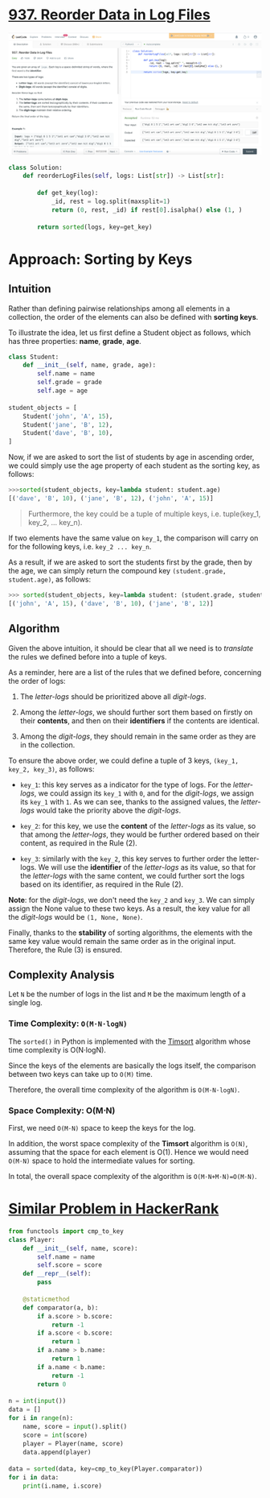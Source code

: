 # [937. Reorder Data in Log Files](https://leetcode.com/problems/reorder-data-in-log-files/)

![937. Reorder Data in Log Files](img/reorder-data-in-log-files.png)

```python
class Solution:
    def reorderLogFiles(self, logs: List[str]) -> List[str]:

        def get_key(log):
            _id, rest = log.split(maxsplit=1)
            return (0, rest, _id) if rest[0].isalpha() else (1, )

        return sorted(logs, key=get_key)  
```

# Approach: Sorting by Keys

## Intuition

Rather than defining pairwise relationships among all elements in a collection, the order of the elements can also be defined with **sorting keys**.

To illustrate the idea, let us first define a Student object as follows, which has three properties: **name**, **grade**, **age**.

```python
class Student:
    def __init__(self, name, grade, age):
        self.name = name
        self.grade = grade
        self.age = age

student_objects = [
    Student('john', 'A', 15),
    Student('jane', 'B', 12),
    Student('dave', 'B', 10),
]
````

Now, if we are asked to sort the list of students by age in ascending order, we could simply use the age property of each student as the sorting key, as follows:

```python
>>>sorted(student_objects, key=lambda student: student.age)
[('dave', 'B', 10), ('jane', 'B', 12), ('john', 'A', 15)]
````
> Furthermore, the key could be a tuple of multiple keys, i.e. tuple(key_1, key_2, ... key_n).

If two elements have the same value on `key_1`, the comparison will carry on for the following keys, i.e. `key_2 ... key_n`.

As a result, if we are asked to sort the students first by the grade, then by the age, we can simply return the compound key `(student.grade, student.age)`, as follows:

```python
>>> sorted(student_objects, key=lambda student: (student.grade, student.age))
[('john', 'A', 15), ('dave', 'B', 10), ('jane', 'B', 12)]
```

## Algorithm

Given the above intuition, it should be clear that all we need is to *translate* the rules we defined before into a tuple of keys.

As a reminder, here are a list of the rules that we defined before, concerning the order of logs:

1. The *letter-logs* should be prioritized above all *digit-logs*.

2. Among the *letter-logs*, we should further sort them based on firstly on their **contents**, and then on their **identifiers** if the contents are identical.

3. Among the *digit-logs*, they should remain in the same order as they are in the collection.

To ensure the above order, we could define a tuple of 3 keys, `(key_1, key_2, key_3)`, as follows:

* `key_1`: this key serves as a indicator for the type of logs. For the *letter-logs*, we could assign its `key_1` with `0`, and for the *digit-logs*, we assign its `key_1` with `1`. As we can see, thanks to the assigned values, the *letter-logs* would take the priority above the *digit-logs*.

* `key_2`: for this key, we use the **content** of the *letter-logs* as its value, so that among the *letter-logs*, they would be further ordered based on their content, as required in the Rule (2).

* `key_3`: similarly with the `key_2`, this key serves to further order the letter-logs. We will use the **identifier** of the *letter-logs* as its value, so that for the *letter-logs* with the same content, we could further sort the logs based on its identifier, as required in the Rule (2).

**Note**: for the *digit-logs*, we don't need the `key_2` and `key_3`. We can simply assign the None value to these two keys. As a result, the key value for all the *digit-logs* would be `(1, None, None)`.

Finally, thanks to the **stability** of sorting algorithms, the elements with the same key value would remain the same order as in the original input. Therefore, the Rule (3) is ensured.

## Complexity Analysis

Let `N` be the number of logs in the list and `M` be the maximum length of a single log.

### Time Complexity: `O(M⋅N⋅logN)`

The `sorted()` in Python is implemented with the [Timsort](https://en.wikipedia.org/wiki/Timsort) algorithm whose time complexity is O(N⋅logN).

Since the keys of the elements are basically the logs itself, the comparison between two keys can take up to `O(M)` time.

Therefore, the overall time complexity of the algorithm is `O(M⋅N⋅logN)`.

### Space Complexity: O(M⋅N)

First, we need `O(M⋅N)` space to keep the keys for the log.

In addition, the worst space complexity of the **Timsort** algorithm is `O(N)`, assuming that the space for each element is O(1). Hence we would need `O(M⋅N)` space to hold the intermediate values for sorting.

In total, the overall space complexity of the algorithm is `O(M⋅N+M⋅N)=O(M⋅N)`.

# [Similar Problem in HackerRank](https://www.hackerrank.com/challenges/ctci-comparator-sorting/problem)

```python
from functools import cmp_to_key
class Player:
    def __init__(self, name, score):
        self.name = name
        self.score = score
    def __repr__(self):
        pass
        
    @staticmethod
    def comparator(a, b):
        if a.score > b.score:
            return -1
        if a.score < b.score:
            return 1
        if a.name > b.name:
            return 1
        if a.name < b.name:
            return -1
        return 0

n = int(input())
data = []
for i in range(n):
    name, score = input().split()
    score = int(score)
    player = Player(name, score)
    data.append(player)
    
data = sorted(data, key=cmp_to_key(Player.comparator))
for i in data:
    print(i.name, i.score)
```